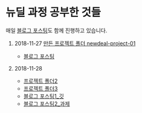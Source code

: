 # 뉴딜 과정 공부한 것들

매일 [블로그 포스팅](https://eunajjing.github.io/categories/%EA%B0%9C%EB%B0%9C%EA%B3%B5%EB%B6%80/%EB%89%B4%EB%94%9C%EA%B3%BC%EC%A0%95/)도 함께 진행하고 있습니다.

1. 2018-11-27 [만든 프로젝트 폴더 newdeal-project-01](https://github.com/eunajjing/newdeal-exam/tree/master/newdeal-project-01)
   - [블로그 포스팅](https://eunajjing.github.io/2018/11/27/181127/)

2. 2018-11-28
   - [프로젝트 폴더2](https://github.com/eunajjing/newdeal-exam/tree/master/newdeal-project-02)
   - [프로젝트 폴더3](https://github.com/eunajjing/newdeal-exam/tree/master/newdeal-project-03)
   - [블로그 포스팅1_깃]()
   - [블로그 포스팅2_과제]()

